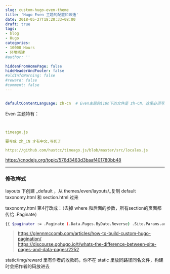 ```yaml
---
slug: custom-hugo-even-theme
title: 'Hugo Even 主题的配置和改造'
date: 2018-05-27T18:20:33+08:00
draft: true
tags:
- blog
- Hugo
categories:
- 10000 Hours
- 环境搭建
#author: ''

hiddenFromHomePage: false
hideHeaderAndFooter: false
#oldInfoWarning: false
#reward: false
#comment: false
---
```


```yaml

defaultContentLanguage: zh-cn  # Even主题的i18n下的文件是 zh-CN，这里必须写成 zh-cn，否则hugo不认
```

Even 主题特有：

```yaml


timeago.js

要写成 zh_CN 才有中文,写死了

https://github.com/hustcc/timeago.js/blob/master/src/locales.js
```

https://cnodejs.org/topic/576d3463d3baaf401780bb48

---


### 修改样式

layouts 下创建 _default ，从 themes/even/layouts/_复制 default taxonomy.html 和 section.html 过来

taxonomy.html 第4行改成：（去掉 where 和后面的参数，所有section的页面都传给 .Paginate）

```sh
{{ $paginator := .Paginate (.Data.Pages.ByDate.Reverse) .Site.Params.archivePaginate }}
```

> https://glennmccomb.com/articles/how-to-build-custom-hugo-pagination/  
> https://discourse.gohugo.io/t/whats-the-difference-between-site-pages-and-data-pages/2252

static/img/reward 里有作者的收款码，你不在 static 里放同路径同名文件，构建时会把作者的码放进去
